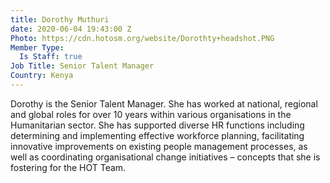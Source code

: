 ```yaml
---
title: Dorothy Muthuri
date: 2020-06-04 19:43:00 Z
Photo: https://cdn.hotosm.org/website/Dorothty+headshot.PNG
Member Type:
  Is Staff: true
Job Title: Senior Talent Manager
Country: Kenya
---
```


Dorothy is the Senior Talent Manager. She has worked at national, regional and global roles for over 10 years within various organisations in the Humanitarian sector. She has supported diverse HR functions including determining and implementing effective workforce planning, facilitating innovative improvements on existing people management processes, as well as coordinating organisational change initiatives – concepts that she is fostering for the HOT Team. 